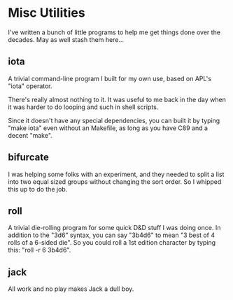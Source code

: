 Misc Utilities
==============

I've written a bunch of little programs to help me get things done
over the decades.  May as well stash them here...

iota
----

A trivial command-line program I built for my own use, based on APL's
"iota" operator.

There's really almost nothing to it.  It was useful to me back in the
day when it was harder to do looping and such in shell scripts.

Since it doesn't have any special dependencies, you can built it by
typing "make iota" even without an Makefile, as long as you have C89
and a decent "make".

bifurcate
---------

I was helping some folks with an experiment, and they needed to split
a list into two equal sized groups without changing the sort order.
So I whipped this up to do the job.

roll
----

A trivial die-rolling program for some quick D&D stuff I was doing once.
In addition to the "3d6" syntax, you can say "3b4d6" to mean "3 best of
4 rolls of a 6-sided die".  So you could roll a 1st edition character by
typing this: "roll -r 6 3b4d6".

jack
----

All work and no play makes Jack a dull boy.
